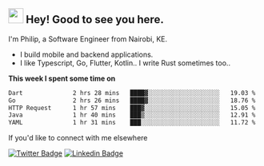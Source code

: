 <h2><img src="https://slackmojis.com/emojis/3643-cool-doge/download" width="30"/> Hey! Good to see you here.</h2>

<p>I'm Philip, a Software Engineer from Nairobi, KE. 

- I build mobile and backend applications.
- I like Typescript, Go, Flutter, Kotlin.. I write Rust sometimes too..</p>

**This week I spent some time on**
<!--START_SECTION:waka-->

```txt
Dart              2 hrs 28 mins   ████▓░░░░░░░░░░░░░░░░░░░░   19.03 %
Go                2 hrs 26 mins   ████▓░░░░░░░░░░░░░░░░░░░░   18.76 %
HTTP Request      1 hr 57 mins    ███▓░░░░░░░░░░░░░░░░░░░░░   15.05 %
Java              1 hr 40 mins    ███▒░░░░░░░░░░░░░░░░░░░░░   12.91 %
YAML              1 hr 31 mins    ███░░░░░░░░░░░░░░░░░░░░░░   11.72 %
```

<!--END_SECTION:waka-->

If you'd like to connect with me elsewhere

[![Twitter Badge](https://img.shields.io/badge/-Twitter-1ca0f1?style=flat-square&labelColor=1ca0f1&logo=twitter&logoColor=white&link=https://twitter.com/_diogorodrigues)](https://twitter.com/kimathiphil)  [![Linkedin Badge](https://img.shields.io/badge/-LinkedIn-blue?style=flat-square&logo=Linkedin&logoColor=white&link=https://www.linkedin.com/in/philip-kimathi-2604a9114/)](https://www.linkedin.com/in/philip-kimathi-2604a9114/)
